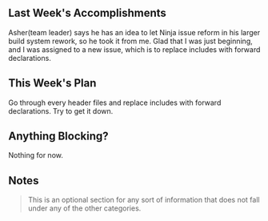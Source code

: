 ## Last Week's Accomplishments

Asher(team leader) says he has an idea to let Ninja issue reform in his larger build system rework, so he took it from me. Glad that I was just beginning, and I was assigned to a new issue, which is to replace includes with forward declarations.

## This Week's Plan

Go through every header files and replace includes with forward declarations. Try to get it down.

## Anything Blocking?

Nothing for now.

## Notes

> This is an optional section for any sort of information that does not fall under any of the other categories.